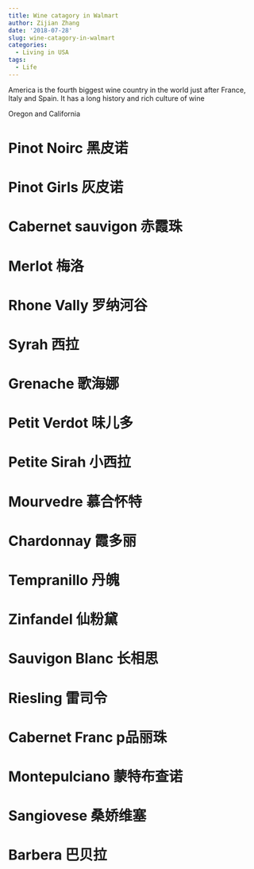 ```yaml
---
title: Wine catagory in Walmart
author: Zijian Zhang
date: '2018-07-28'
slug: wine-catagory-in-walmart
categories:
  - Living in USA
tags:
  - Life
---
```


America is the fourth biggest wine country in the world just after France, Italy and Spain. It has a long history and rich culture of wine
 
Oregon and California

 
# Pinot Noirc 黑皮诺

# Pinot Girls 灰皮诺

# Cabernet sauvigon 赤霞珠

# Merlot 梅洛

# Rhone Vally 罗纳河谷

# Syrah 西拉

# Grenache 歌海娜

# Petit Verdot 味儿多

# Petite Sirah 小西拉
# Mourvedre 慕合怀特

# Chardonnay 霞多丽

# Tempranillo 丹魄

# Zinfandel 仙粉黛

# Sauvigon Blanc 长相思

# Riesling 雷司令

# Cabernet Franc p品丽珠

# Montepulciano 蒙特布查诺

# Sangiovese 桑娇维塞

# Barbera 巴贝拉
